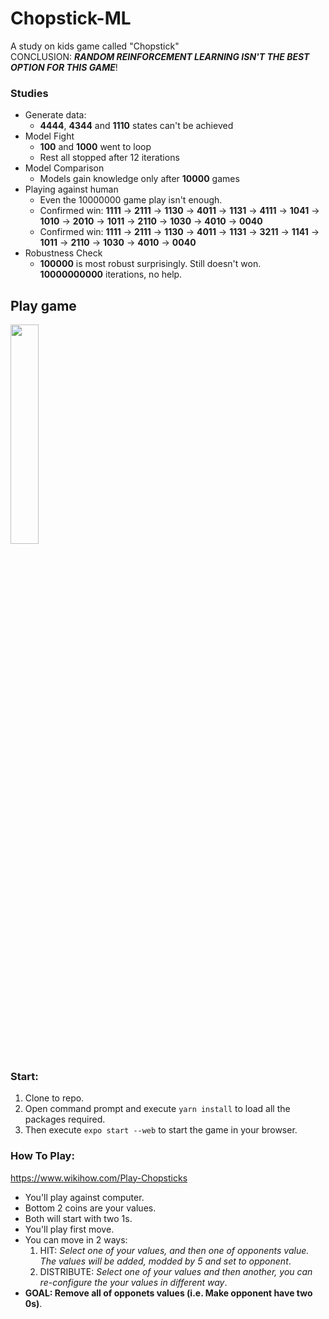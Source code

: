 # Chopstick-ML
A study on kids game called "Chopstick" <br>
CONCLUSION: ***RANDOM REINFORCEMENT LEARNING ISN'T THE BEST OPTION FOR THIS GAME***!

### Studies
- Generate data:  
  - **4444**, **4344** and **1110** states can't be achieved    
- Model Fight
  - **100** and **1000** went to loop
  - Rest all stopped after 12 iterations
- Model Comparison
  - Models gain knowledge only after **10000** games
- Playing against human
  - Even the 10000000 game play isn't enough.
  - Confirmed win: **1111** -> **2111** -> **1130** -> **4011** -> **1131** -> **4111** -> **1041** -> **1010** -> **2010** -> **1011** -> **2110** -> **1030** -> **4010** -> **0040**
  - Confirmed win: **1111** -> **2111** -> **1130** -> **4011** -> **1131** -> **3211** -> **1141** -> **1011** -> **2110** -> **1030** -> **4010** -> **0040** 
- Robustness Check
  - **100000** is most robust surprisingly. Still doesn't won. **10000000000** iterations, no help.
 

## Play game
<img src="https://user-images.githubusercontent.com/47807051/170525715-e6fa4b81-ad70-4b19-ac70-581e28447345.png" width=30% height=30%>

### Start:
1. Clone to repo.
2. Open command prompt and execute `yarn install` to load all the packages required.
3. Then execute `expo start --web` to start the game in your browser.

### How To Play:
https://www.wikihow.com/Play-Chopsticks
- You'll play against computer.
- Bottom 2 coins are your values.
- Both will start with two 1s.
- You'll play first move.
- You can move in 2 ways: 
  1. HIT: _Select one of your values, and then one of opponents value. The values will be added, modded by 5 and set to opponent_.
  2. DISTRIBUTE: _Select one of your values and then another, you can re-configure the your values in different way_.
- **GOAL: Remove all of opponets values (i.e. Make opponent have two 0s)**.


